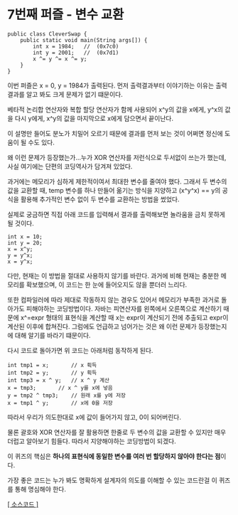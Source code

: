 # 7번째 퍼즐 - 변수 교환

```{.java}
public class CleverSwap {
	public static void main(String args[]) {
		int x = 1984;	//	(0x7c0)
		int y = 2001;	//	(0x7d1)
		x ^= y ^= x ^= y;
	}
}
```
이번 퍼즐은 x = 0, y = 1984가 출력된다. 먼저 출력결과부터 이야기하는 이유는 출력결과를 알고 봐도 크게 문제가 없기 떄문이다.

베타적 논리합 연산자와 복합 할당 연산자가 함께 사용되어 x^y의 값을 x에게, y^x의 값을 다시 y에게, x^y의 값을 마지막으로 x에게 담으면서 끝이난다.

이 설명만 들어도 분노가 치밀어 오르기 때문에 결과를 먼저 보는 것이 어쩌면 정신에 도움이 될 수도 있다. 

왜 이런 문제가 등장했는가...누가 XOR 연산자를 저런식으로 두서없이 쓰는가 했는데, 사실 여기에는 단편의 코딩역사가 담겨져 있었다.

과거에는 메모리가 심하게 제한적이여서 최대한 변수를 줄여야 했다. 
그래서 두 변수의 값을 교환할 때, temp 변수를 하나 만들어 옮기는 방식을 지양하고 (x^y^x) == y의 공식을 활용해 추가적인 변수 없이 두 변수를 교환하는 방법을 썼었다.

실제로 궁금하면 직접 아래 코드를 입력해서 결과를 출력해보면 놀라움을 금치 못하게 될 것이다.

```{.java}
int x = 10;
int y = 20;
x = x^y;
y = y^x;
x = y^x;
```
다만, 현재는 이 방법을 절대로 사용하지 않기를 바란다. 과거에 비해 현재는 충분한 메모리를 확보했으며, 이 코드는 한 눈에 들어오지도 않을 뿐더러 느리다.

또한 컴파일러에 따라 제대로 작동하지 않는 경우도 있어서 메모리가 부족한 과거로 돌아가도 피해야하는 코딩방법이다. 
자바는 피연산자를 왼쪽에서 오른쪽으로 계산하기 때문에 x^=expr 형태의 표현식을 계산할 때 x는 expr이 계산되기 전에 추출되고 expr이 계산된 이후에 합쳐진다.
그럼에도 언급하고 넘어가는 것은 왜 이런 문제가 등장했는지에 대해 알기를 바라기 떄문이다.

다시 코드로 돌아가면 위 코드는 아래처럼 동작하게 된다.

```{.java}
int tmp1 = x;		// x 획득
int tmp2 = y;		// y 획득
int tmp3 = x ^ y;	// x ^ y 계산
x = tmp3;		// x ^ y를 x에 넣음
y = tmp2 ^ tmp3;	// 원래 x를 y에 저장
x = tmp1 ^ y;		// x에 0을 저장
```

따라서 우리가 의도한대로 x에 값이 들어가지 않고, 0이 되어버린다.

물론 괄호와 XOR 연산자를 잘 활용하면 한줄로 두 변수의 값을 교환할 수 있지만 매우 더럽고 알아보기 힘들다. 따라서 지양해야하는 코딩방법이 되겠다.

이 퀴즈의 핵심은 **하나의 표현식에 동일한 변수를 여러 번 할당하지 않아야 한다는 점**이다. 

가장 좋은 코드는 누가 봐도 명확하게 설계자의 의도를 이해할 수 있는 코드란걸 이 퀴즈를 통해 명심해야 한다.

[[ 소스코드 ]](https://github.com/bbubbush/java_puzzlers/blob/master/Part1_%ED%91%9C%ED%98%84%EC%8B%9D%ED%8D%BC%EC%A6%90/java/CleverSwap.java)